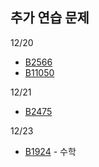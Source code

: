 ## 추가 연습 문제
12/20
- [B2566](B2566.java)
- [B11050](B11050.java)

12/21
- [B2475](B2475.java)

12/23
- [B1924](B1924.java) - 수학